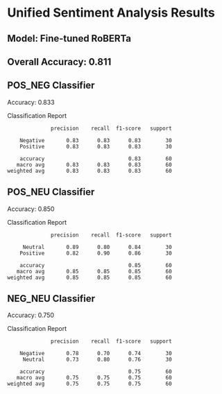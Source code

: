 # Unified Sentiment Analysis Results

## Model: Fine-tuned RoBERTa

## Overall Accuracy: 0.811

## POS_NEG Classifier
Accuracy: 0.833

Classification Report
```
              precision    recall  f1-score   support

    Negative       0.83      0.83      0.83        30
    Positive       0.83      0.83      0.83        30

    accuracy                           0.83        60
   macro avg       0.83      0.83      0.83        60
weighted avg       0.83      0.83      0.83        60

```

## POS_NEU Classifier
Accuracy: 0.850

Classification Report
```
              precision    recall  f1-score   support

     Neutral       0.89      0.80      0.84        30
    Positive       0.82      0.90      0.86        30

    accuracy                           0.85        60
   macro avg       0.85      0.85      0.85        60
weighted avg       0.85      0.85      0.85        60

```

## NEG_NEU Classifier
Accuracy: 0.750

Classification Report
```
              precision    recall  f1-score   support

    Negative       0.78      0.70      0.74        30
     Neutral       0.73      0.80      0.76        30

    accuracy                           0.75        60
   macro avg       0.75      0.75      0.75        60
weighted avg       0.75      0.75      0.75        60

```